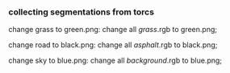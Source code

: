### collecting segmentations from torcs

change grass to green.png: change all *grass*.rgb to green.png;

change road to black.png: change all *asphalt*.rgb to black.png;

change sky to blue.png: change all *background*.rgb to blue.png;
